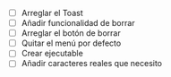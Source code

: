 - [ ] Arreglar el Toast
- [ ] Añadir funcionalidad de borrar
- [ ] Arreglar el botón de borrar
- [ ] Quitar el menú por defecto
- [ ] Crear ejecutable
- [ ] Añadir caracteres reales que necesito
